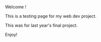 Welcome !

This is a testing page for my web dev project.

This was for last year's final project.

Enjoy!
